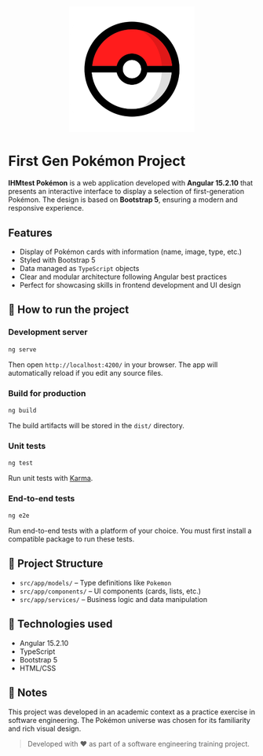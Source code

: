 <p align="center">
  <img src="./src/assets/favicon.png" width="256" alt="Pokémon Logo">
</p>

# First Gen Pokémon Project

**IHMtest Pokémon** is a web application developed with **Angular 15.2.10** that presents an interactive interface to display a selection of first-generation Pokémon. The design is based on **Bootstrap 5**, ensuring a modern and responsive experience.

## Features

- Display of Pokémon cards with information (name, image, type, etc.)
- Styled with Bootstrap 5
- Data managed as `TypeScript` objects
- Clear and modular architecture following Angular best practices
- Perfect for showcasing skills in frontend development and UI design


## 🚀 How to run the project

### Development server

```bash
ng serve
```

Then open `http://localhost:4200/` in your browser. The app will automatically reload if you edit any source files.

### Build for production

```bash
ng build
```

The build artifacts will be stored in the `dist/` directory.

### Unit tests

```bash
ng test
```

Run unit tests with [Karma](https://karma-runner.github.io).

### End-to-end tests

```bash
ng e2e
```

Run end-to-end tests with a platform of your choice. You must first install a compatible package to run these tests.

## 📁 Project Structure

- `src/app/models/` – Type definitions like `Pokemon`
- `src/app/components/` – UI components (cards, lists, etc.)
- `src/app/services/` – Business logic and data manipulation

## 🧰 Technologies used

- Angular 15.2.10
- TypeScript
- Bootstrap 5
- HTML/CSS

## 📌 Notes

This project was developed in an academic context as a practice exercise in software engineering. The Pokémon universe was chosen for its familiarity and rich visual design.

> Developed with ❤️ as part of a software engineering training project.

